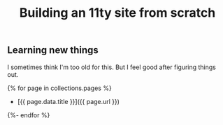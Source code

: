 ﻿---
title: Building an 11ty site from scratch
layout: base.njk
---

## Learning new things

I sometimes think I'm too old for this. But I feel good after figuring things out.

{% for page in collections.pages %}

- [{{ page.data.title }}]({{ page.url }})

{%- endfor %}
